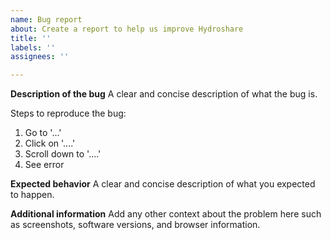 ```yaml
---
name: Bug report
about: Create a report to help us improve Hydroshare
title: ''
labels: ''
assignees: ''

---
```


**Description of the bug**
A clear and concise description of what the bug is.

Steps to reproduce the bug:
1. Go to '...'
2. Click on '....'
3. Scroll down to '....'
4. See error

**Expected behavior**
A clear and concise description of what you expected to happen.

**Additional information**
Add any other context about the problem here such as screenshots, software versions, and browser information.
